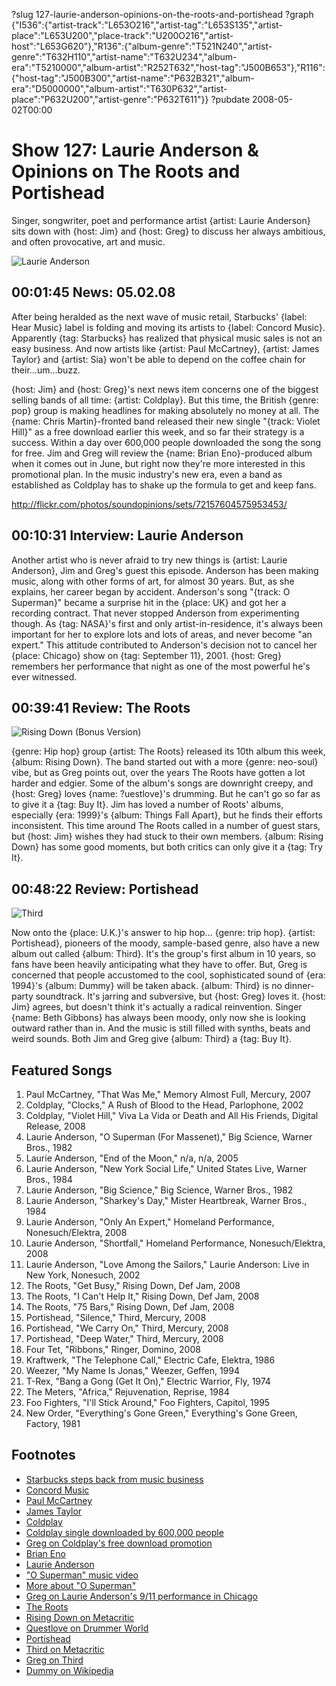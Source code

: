 ?slug 127-laurie-anderson-opinions-on-the-roots-and-portishead
?graph {"I536":{"artist-track":"L653O216","artist-tag":"L653S135","artist-place":"L653U200","place-track":"U200O216","artist-host":"L653G620"},"R136":{"album-genre":"T521N240","artist-genre":"T632H110","artist-name":"T632U234","album-era":"T5210000","album-artist":"R252T632","host-tag":"J500B653"},"R116":{"host-tag":"J500B300","artist-name":"P632B321","album-era":"D5000000","album-artist":"T630P632","artist-place":"P632U200","artist-genre":"P632T611"}}
?pubdate 2008-05-02T00:00

# Show 127: Laurie Anderson & Opinions on The Roots and Portishead
Singer, songwriter, poet and performance artist {artist: Laurie Anderson} sits down with {host: Jim} and {host: Greg} to discuss her always ambitious, and often provocative, art and music.

![Laurie Anderson](http://static.soundopinions.org/images/2008/laurieanderson.jpg)


## 00:01:45 News: 05.02.08
After being heralded as the next wave of music retail, Starbucks' {label: Hear Music} label is folding and moving its artists to {label: Concord Music}. Apparently {tag: Starbucks} has realized that physical music sales is not an easy business. And now artists like {artist: Paul McCartney}, {artist: James Taylor} and {artist: Sia} won't be able to depend on the coffee chain for their...um...buzz.

{host: Jim} and {host: Greg}'s next news item concerns one of the biggest selling bands of all time: {artist: Coldplay}. But this time, the British {genre: pop} group is making headlines for making absolutely no money at all. The {name: Chris Martin}-fronted band released their new single "{track: Violet Hill}" as a free download earlier this week, and so far their strategy is a success. Within a day over 600,000 people downloaded the song the song for free. Jim and Greg will review the {name: Brian Eno}-produced album when it comes out in June, but right now they're more interested in this promotional plan. In the music industry's new era, even a band as established as Coldplay has to shake up the formula to get and keep fans.

http://flickr.com/photos/soundopinions/sets/72157604575953453/

## 00:10:31 Interview: Laurie Anderson
Another artist who is never afraid to try new things is {artist: Laurie Anderson}, Jim and Greg's guest this episode. Anderson has been making music, along with other forms of art, for almost 30 years. But, as she explains, her career began by accident. Anderson's song "{track: O Superman}" became a surprise hit in the {place: UK} and got her a recording contract. That never stopped Anderson from experimenting though. As {tag: NASA}'s first and only artist-in-residence, it's always been important for her to explore lots and lots of areas, and never become "an expert." This attitude contributed to Anderson's decision not to cancel her {place: Chicago} show on {tag: September 11}, 2001. {host: Greg} remembers her performance that night as one of the most powerful he's ever witnessed.

## 00:39:41 Review: The Roots
![Rising Down (Bonus Version)](http://is2.mzstatic.com/image/thumb/Music49/v4/08/ee/5d/08ee5de1-c7dc-f911-dc4d-22da21cf6f7d/source/600x600bb.jpg "43680/278998154")

{genre: Hip hop} group {artist: The Roots} released its 10th album this week, {album: Rising Down}. The band started out with a more {genre: neo-soul} vibe, but as Greg points out, over the years The Roots have gotten a lot harder and edgier. Some of the album's songs are downright creepy, and {host: Greg} loves {name: ?uestlove}'s drumming. But he can't go so far as to give it a {tag: Buy It}. Jim has loved a number of Roots' albums, especially {era: 1999}'s {album: Things Fall Apart}, but he finds their efforts inconsistent. This time around The Roots called in a number of guest stars, but {host: Jim} wishes they had stuck to their own members. {album: Rising Down} has some good moments, but both critics can only give it a {tag: Try It}.

## 00:48:22 Review: Portishead
![Third](http://is2.mzstatic.com/image/thumb/Music/v4/54/54/1e/54541e37-ebad-8fd7-07b0-f40674d5937a/source/600x600bb.jpg "853090/279371442")

Now onto the {place: U.K.}'s answer to hip hop... {genre: trip hop}. {artist: Portishead}, pioneers of the moody, sample-based genre, also have a new album out called {album: Third}. It's the group's first album in 10 years, so fans have been heavily anticipating what they have to offer. But, Greg is concerned that people accustomed to the cool, sophisticated sound of {era: 1994}'s {album: Dummy} will be taken aback. {album: Third} is no dinner-party soundtrack. It's jarring and subversive, but {host: Greg} loves it. {host: Jim} agrees, but doesn't think it's actually a radical reinvention. Singer {name: Beth Gibbons} has always been moody, only now she is looking outward rather than in. And the music is still filled with synths, beats and weird sounds. Both Jim and Greg give {album: Third} a {tag: Buy It}.

## Featured Songs
1. Paul McCartney, "That Was Me," Memory Almost Full, Mercury, 2007
2. Coldplay, "Clocks," A Rush of Blood to the Head, Parlophone, 2002
3. Coldplay, "Violet Hill," Viva La Vida or Death and All His Friends, Digital Release, 2008
4. Laurie Anderson, "O Superman (For Massenet)," Big Science, Warner Bros., 1982
5. Laurie Anderson, "End of the Moon," n/a, n/a, 2005
6. Laurie Anderson, "New York Social Life," United States Live, Warner Bros., 1984
7. Laurie Anderson, "Big Science," Big Science, Warner Bros., 1982
8. Laurie Anderson, "Sharkey's Day," Mister Heartbreak, Warner Bros., 1984
9. Laurie Anderson, "Only An Expert," Homeland Performance, Nonesuch/Elektra, 2008
10. Laurie Anderson, "Shortfall," Homeland Performance, Nonesuch/Elektra, 2008
11. Laurie Anderson, "Love Among the Sailors," Laurie Anderson: Live in New York, Nonesuch, 2002
12. The Roots, "Get Busy," Rising Down, Def Jam, 2008
13. The Roots, "I Can't Help It," Rising Down, Def Jam, 2008
14. The Roots, "75 Bars," Rising Down, Def Jam, 2008
15. Portishead, "Silence," Third, Mercury, 2008
16. Portishead, "We Carry On," Third, Mercury, 2008
17. Portishead, "Deep Water," Third, Mercury, 2008
18. Four Tet, "Ribbons," Ringer, Domino, 2008
19. Kraftwerk, "The Telephone Call," Electric Cafe, Elektra, 1986
20. Weezer, "My Name Is Jonas," Weezer, Geffen, 1994
21. T-Rex, "Bang a Gong (Get It On)," Electric Warrior, Fly, 1974
22. The Meters, "Africa," Rejuvenation, Reprise, 1984
23. Foo Fighters, "I'll Stick Around," Foo Fighters, Capitol, 1995
24. New Order, "Everything's Gone Green," Everything's Gone Green, Factory, 1981

## Footnotes
- [Starbucks steps back from music business](http://www.reuters.com/article/industryNews/idUSWNAS968120080424)
- [Concord Music](http://www.concordmusicgroup.com/)
- [Paul McCartney](http://www.paulmccartney.com/)
- [James Taylor](http://www.jamestaylor.com/)
- [Coldplay](http://www.coldplay.com/)
- [Coldplay single downloaded by 600,000 people](http://www.nme.com/news/coldplay/36320)
- [Greg on Coldplay's free download promotion](http://articles.chicagotribune.com/2008-06-15/news/0806130290_1_coldplay-jon-buckland-band)
- [Brian Eno](http://www.allmusic.com/cg/amg.dll?p=amg&sql=11:abfuxqe5ldhe)
- [Laurie Anderson](http://www.laurieanderson.com/)
- ["O Superman" music video](http://www.youtube.com/watch?v=0hhm0NHhCBg)
- [More about "O Superman"](http://www.bbc.co.uk/dna/h2g2/plain/A874758)
- [Greg on Laurie Anderson's 9/11 performance in Chicago](http://www.chicagotribune.com/features/chi-0208250120aug25,1,1129880.story)
- [The Roots](http://www.theroots.com/)
- [Rising Down on Metacritic](http://www.metacritic.com/music/artists/roots/risingdown?q=rising%20down)
- [Questlove on Drummer World](http://www.drummerworld.com/drummers/Ahmir_Thompson.html)
- [Portishead](http://www.portishead.co.uk/)
- [Third on Metacritic](http://www.metacritic.com/music/artists/portishead/third?q=portishead)
- [Greg on Third](http://leisureblogs.chicagotribune.com/turn_it_up/2008/05/portisheads-199.html)
- [Dummy on Wikipedia](http://en.wikipedia.org/wiki/Dummy_(album))

